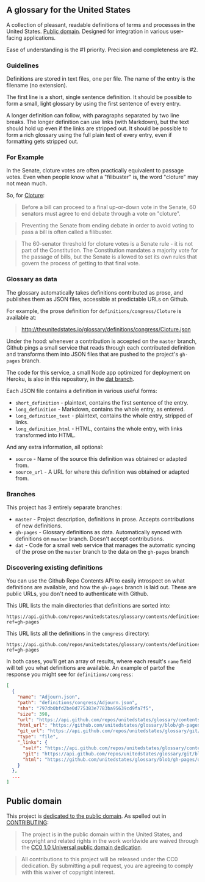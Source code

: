 ## A glossary for the United States

A collection of pleasant, readable definitions of terms and processes in the United States. [Public domain](#public-domain). Designed for integration in various user-facing applications.

Ease of understanding is the #1 priority. Precision and completeness are #2.

### Guidelines

Definitions are stored in text files, one per file. The name of the entry is the filename (no extension).

The first line is a short, single sentence definition. It should be possible to form a small, light glossary by using the first sentence of every entry.

A longer definition can follow, with paragraphs separated by two line breaks. The longer definition can use links (with Markdown), but the text should hold up even if the links are stripped out. It should be possible to form a rich glossary using the full plain text of every entry, even if formatting gets stripped out.

### For Example

In the Senate, cloture votes are often practically equivalent to passage votes. Even when people know what a "filibuster" is, the word "cloture" may not mean much.

So, for [Cloture](definitions/congress/Cloture):

> Before a bill can proceed to a final up-or-down vote in the Senate, 60 senators must agree to end debate through a vote on "cloture".

> Preventing the Senate from ending debate in order to avoid voting to pass a bill is often called a filibuster.

> The 60-senator threshold for cloture votes is a Senate rule - it is not part of the Constitution. The Constitution mandates a majority vote for the passage of bills, but the Senate is allowed to set its own rules that govern the process of getting to that final vote.


### Glossary as data

The glossary automatically takes definitions contributed as prose, and publishes them as JSON files, accessible at predictable URLs on Github.

For example, the prose definition for `definitions/congress/Cloture` is available at:

> http://theunitedstates.io/glossary/definitions/congress/Cloture.json

Under the hood: whenever a contribution is accepted on the `master` branch, Github pings a small service that reads through each contributed definition and transforms them into JSON files that are pushed to the project's `gh-pages` branch.

The code for this service, a small Node app optimized for deployment on Heroku, is also in this repository, in the [dat branch](/unitedstates/glossary/tree/dat).

Each JSON file contains a definition in various useful forms:

* `short_definition` - plaintext, contains the first sentence of the entry.
* `long_definition` - Markdown, contains the whole entry, as entered.
* `long_definition_text` - plaintext, contains the whole entry, stripped of links.
* `long_definition_html` - HTML, contains the whole entry, with links transformed into HTML.

And any extra information, all optional:

* `source` - Name of the source this definition was obtained or adapted from.
* `source_url` - A URL for where this definition was obtained or adapted from.

### Branches

This project has 3 entirely separate branches:

* `master` - Project description, definitions in prose. Accepts contributions of new definitions.
* `gh-pages` - Glossary definitions as data. Automatically synced with definitions on `master` branch. Doesn't accept contributions.
* `dat` - Code for a small web service that manages the automatic syncing of the prose on the `master` branch to the data on the `gh-pages` branch

### Discovering existing definitions

You can use the Github Repo Contents API to easily introspect on what definitions are available, and how the `gh-pages` branch is laid out. These are public URLs, you don't need to authenticate with Github.

This URL lists the main directories that definitions are sorted into:

```
https://api.github.com/repos/unitedstates/glossary/contents/definitions?ref=gh-pages
```

This URL lists all the definitions in the `congress` directory:

```
https://api.github.com/repos/unitedstates/glossary/contents/definitions/congress?ref=gh-pages
```

In both cases, you'll get an array of results, where each result's `name` field will tell you what definitions are available. An example of partof the response you might see for `definitions/congress`:

```json
[
  {
    "name": "Adjourn.json",
    "path": "definitions/congress/Adjourn.json",
    "sha": "797db0bfd2be0d775383e7783ba95639cd9fa7f5",
    "size": 398,
    "url": "https://api.github.com/repos/unitedstates/glossary/contents/definitions/congress/Adjourn.json?ref=gh-pages",
    "html_url": "https://github.com/unitedstates/glossary/blob/gh-pages/definitions/congress/Adjourn.json",
    "git_url": "https://api.github.com/repos/unitedstates/glossary/git/blobs/797db0bfd2be0d775383e7783ba95639cd9fa7f5",
    "type": "file",
    "_links": {
      "self": "https://api.github.com/repos/unitedstates/glossary/contents/definitions/congress/Adjourn.json?ref=gh-pages",
      "git": "https://api.github.com/repos/unitedstates/glossary/git/blobs/797db0bfd2be0d775383e7783ba95639cd9fa7f5",
      "html": "https://github.com/unitedstates/glossary/blob/gh-pages/definitions/congress/Adjourn.json"
    }
  },
  ...
]
```

## Public domain

This project is [dedicated to the public domain](LICENSE). As spelled out in [CONTRIBUTING](CONTRIBUTING.md):

> The project is in the public domain within the United States, and copyright and related rights in the work worldwide are waived through the [CC0 1.0 Universal public domain dedication][CC0].

> All contributions to this project will be released under the CC0 dedication. By submitting a pull request, you are agreeing to comply with this waiver of copyright interest.

> [CC0]: http://creativecommons.org/publicdomain/zero/1.0/
